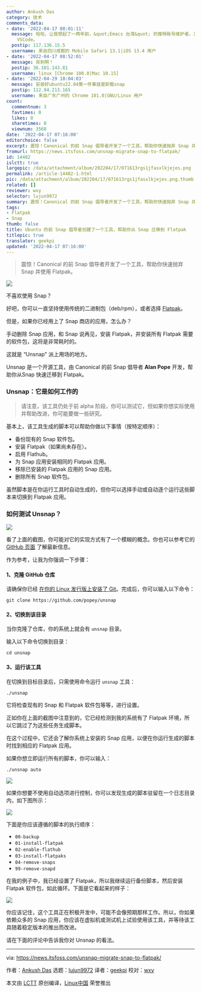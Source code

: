 ```yaml
---
author: Ankush Das
category: 技术
comments_data:
- date: '2022-04-17 08:01:11'
  message: 哈哈，让我想起了一两年前，&quot;Emacs 台湾&quot; 的推特账号维护者，发文说 Emacs 危害世人，请各位善男信女及早回头用
    VSCode。
  postip: 117.136.15.5
  username: 来自四川成都的 Mobile Safari 13.1|iOS 13.4 用户
- date: '2022-04-17 08:52:01'
  message: 背刺啊！
  postip: 36.101.143.81
  username: linux [Chrome 100.0|Mac 10.15]
- date: '2022-04-29 18:04:03'
  message: 安装好ubuntu22.04第一件事就是卸载snap
  postip: 112.94.213.165
  username: 来自广东广州的 Chrome 101.0|GNU/Linux 用户
count:
  commentnum: 3
  favtimes: 0
  likes: 0
  sharetimes: 0
  viewnum: 3568
date: '2022-04-17 07:16:00'
editorchoice: false
excerpt: 震惊！Canonical 的前 Snap 倡导者开发了一个工具，帮助你快速抛弃 Snap 并使用 Flatpak。
fromurl: https://news.itsfoss.com/unsnap-migrate-snap-to-flatpak/
id: 14482
islctt: true
largepic: /data/attachment/album/202204/17/071613rgs1jfasxlkjejes.png
permalink: /article-14482-1.html
pic: /data/attachment/album/202204/17/071613rgs1jfasxlkjejes.png.thumb.jpg
related: []
reviewer: wxy
selector: lujun9972
summary: 震惊！Canonical 的前 Snap 倡导者开发了一个工具，帮助你快速抛弃 Snap 并使用 Flatpak。
tags:
- Flatpak
- Snap
thumb: false
title: Ubuntu 的前 Snap 倡导者创建了一个工具，帮助你从 Snap 迁移到 Flatpak
titlepic: true
translator: geekpi
updated: '2022-04-17 07:16:00'
---
```



> 
> 震惊！Canonical 的前 Snap 倡导者开发了一个工具，帮助你快速抛弃 Snap 并使用 Flatpak。
> 
> 
> 


![](/data/attachment/album/202204/17/071613rgs1jfasxlkjejes.png)


不喜欢使用 Snap？


好吧，你可以一直坚持使用传统的二进制包（deb/rpm），或者选择 [Flatpak](https://itsfoss.com/flatpak-guide/)。


但是，如果你已经用上了 Snap 商店的应用，怎么办？


手动删除 Snap 应用，和 Snap 说再见，安装 Flatpak，并安装所有 Flatpak 需要的软件包，这将是非常耗时的。


这就是 “Unsnap” 派上用场的地方。


Unsnap 是一个开源工具，由 Canonical 的前 Snap 倡导者 **Alan Pope** 开发，帮助你从Snap 快速迁移到 Flatpak。


### Unsnap：它是如何工作的



> 
> 请注意，该工具仍处于前 alpha 阶段，你可以测试它，但如果你想实际使用并帮助改进，你可能要做一些研究。
> 
> 
> 


基本上，该工具生成的脚本可以帮助你做以下事情（按特定顺序）：


* 备份现有的 Snap 软件包。
* 安装 Flatpak（如果尚未存在）。
* 启用 Flathub。
* 为 Snap 应用安装相同的 Flatpak 应用。
* 移除已安装的 Flatpak 应用的 Snap 应用。
* 删除所有 Snap 软件包。


虽然脚本是在你运行工具时自动生成的，但你可以选择手动或自动逐个运行这些脚本来切换到 Flatpak 应用。


### 如何测试 Unsnap？


![](/data/attachment/album/202204/17/071614ck794ys0llk43wu7.png)


看了上面的截图，你可能对它的实现方式有了一个模糊的概念。你也可以参考它的 [GitHub 页面](https://github.com/popey/unsnap) 了解最新信息。


作为参考，让我为你强调一下步骤：


#### 1、克隆 GitHub 仓库


请确保你已经 [在你的 Linux 发行版上安装了 Git](https://itsfoss.com/install-git-ubuntu/)。完成后，你可以输入以下命令：



```
git clone https://github.com/popey/unsnap

```

#### 2、切换到该目录


当你克隆了仓库，你的系统上就会有 `unsnap` 目录。


输入以下命令切换到目录：



```
cd unsnap

```

#### 3、运行该工具


在切换到目标目录后，只需使用命令运行 `unsnap` 工具：



```
./unsnap

```

它将检查现有的 Snap 和 Flatpak 软件包等等，进行设置。


正如你在上面的截图中注意到的，它已经检测到我的系统有了 Flatpak 环境，所以它跳过了为这些任务生成脚本。


在这个过程中，它还会了解你系统上安装的 Snap 应用，以便在你运行生成的脚本时找到相应的 Flatpak 应用。


如果你想立即运行所有的脚本，你可以输入：



```
./unsnap auto

```

![](/data/attachment/album/202204/17/071614ck794ys0llk43wu7.png)


如果你想要不使用自动选项进行控制，你可以发现生成的脚本驻留在一个日志目录内，如下图所示：


![](/data/attachment/album/202204/17/071614pai4aaat4a4c4ax4.png)


下面是你应该遵循的脚本的执行顺序：


* `00-backup`
* `01-install-flatpak`
* `02-enable-flathub`
* `03-install-flatpaks`
* `04-remove-snaps`
* `99-remove-snapd`


在我的例子中，我已经设置了 Flatpak，所以我继续运行备份脚本，然后安装 Flatpak 软件包，如此循环。下面是它看起来的样子：


![](/data/attachment/album/202204/17/071615yykb3w0bb7y2xgwx.png)


你应该记住，这个工具正在积极开发中，可能不会像预期那样工作。所以，你如果依赖众多的 Snap 应用，你应该在虚拟机或测试机上试验使用该工具，并等待该工具随着稳定版本的推出而改进。


请在下面的评论中告诉我你对 Unsnap 的看法。




---


via: <https://news.itsfoss.com/unsnap-migrate-snap-to-flatpak/>


作者：[Ankush Das](https://news.itsfoss.com/author/ankush/) 选题：[lujun9972](https://github.com/lujun9972) 译者：[geekpi](https://github.com/geekpi) 校对：[wxy](https://github.com/wxy)


本文由 [LCTT](https://github.com/LCTT/TranslateProject) 原创编译，[Linux中国](https://linux.cn/) 荣誉推出
